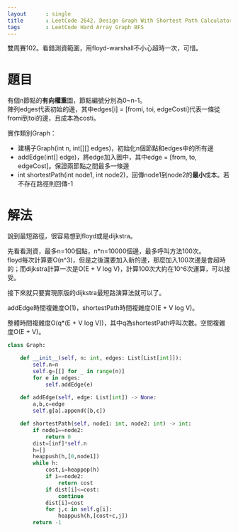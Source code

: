```yaml
--- 
layout      : single
title       : LeetCode 2642. Design Graph With Shortest Path Calculator
tags        : LeetCode Hard Array Graph BFS
---
```

雙周賽102。看錯測資範圍，用floyd-warshall不小心超時一次，可惜。  

# 題目
有個n節點的**有向權重**圖，節點編號分別為0\~n-1。  
陣列edges代表初始的邊，其中edges[i] = [fromi, toi, edgeCosti]代表一條從fromi到toi的邊，且成本為costi。  

實作類別Graph：  
- 建構子Graph(int n, int[][] edges)，初始化n個節點和edges中的所有邊  
- addEdge(int[] edge)，將edge加入圖中，其中edge = [from, to, edgeCost]。保證兩節點之間最多一條邊  
- int shortestPath(int node1, int node2)，回傳node1到node2的**最小**成本。若不存在路徑則回傳-1  
    
# 解法
說到最短路徑，很容易想到floyd或是dijkstra。  

先看看測資，最多n=100個點，n\*n=10000個邊，最多呼叫方法100次。  
floyd每次計算要O(n^3)，但是之後還要加入新的邊，那麼加入100次邊是會超時的；而dijkstra計算一次是O(E + V log V)，計算100次大約在10^6次運算，可以接受。  

接下來就只要實現原版的dijkstra最短路演算法就可以了。  

addEdge時間複雜度O(1)，shortestPath時間複雜度O(E + V log V)。  

整體時間複雜度O(q*(E + V log V))，其中q為shortestPath呼叫次數。空間複雜度O(E + V)。  

```python
class Graph:

    def __init__(self, n: int, edges: List[List[int]]):
        self.n=n
        self.g=[[] for _ in range(n)]
        for e in edges:
            self.addEdge(e)
            
    def addEdge(self, edge: List[int]) -> None:
        a,b,c=edge
        self.g[a].append([b,c])

    def shortestPath(self, node1: int, node2: int) -> int:
        if node1==node2:
            return 0
        dist=[inf]*self.n
        h=[]
        heappush(h,[0,node1])
        while h:
            cost,i=heappop(h)
            if i==node2:
                return cost
            if dist[i]<=cost:
                continue
            dist[i]=cost
            for j,c in self.g[i]:
                heappush(h,[cost+c,j])
        return -1
```
